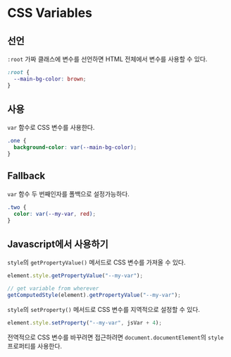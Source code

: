 # CSS Variables

## 선언

`:root` 가짜 클래스에 변수를 선언하면 HTML 전체에서 변수를 사용할 수 있다.

```css
:root {
  --main-bg-color: brown;
}
```

## 사용

`var` 함수로 CSS 변수를 사용한다.

```css
.one {
  background-color: var(--main-bg-color);
}
```

## Fallback

`var` 함수 두 번째인자를 폴백으로 설정가능하다.

```css
.two {
  color: var(--my-var, red);
}
```

## Javascript에서 사용하기

`style`의 `getPropertyValue()` 메서드로 CSS 변수를 가져올 수 있다.

```javascript
element.style.getPropertyValue("--my-var");

// get variable from wherever
getComputedStyle(element).getPropertyValue("--my-var");
```

`style`의 `setProperty()` 메서드로 CSS 변수를 지역적으로 설정할 수 있다.

```javascript
element.style.setProperty("--my-var", jsVar + 4);
```

전역적으로 CSS 변수를 바꾸려면 접근하려면 `document.documentElement`의 `style` 프로퍼티를 사용한다.
